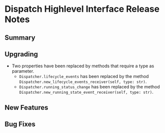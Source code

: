# Dispatch Highlevel Interface Release Notes

## Summary

<!-- Here goes a general summary of what this release is about -->

## Upgrading

* Two properties have been replaced by methods that require a type as parameter.
    * `Dispatcher.lifecycle_events` has been replaced by the method `Dispatcher.new_lifecycle_events_receiver(self, type: str)`.
    * `Dispatcher.running_status_change` has been replaced by the method `Dispatcher.new_running_state_event_receiver(self, type: str)`.

## New Features

<!-- Here goes the main new features and examples or instructions on how to use them -->

## Bug Fixes

<!-- Here goes notable bug fixes that are worth a special mention or explanation -->
